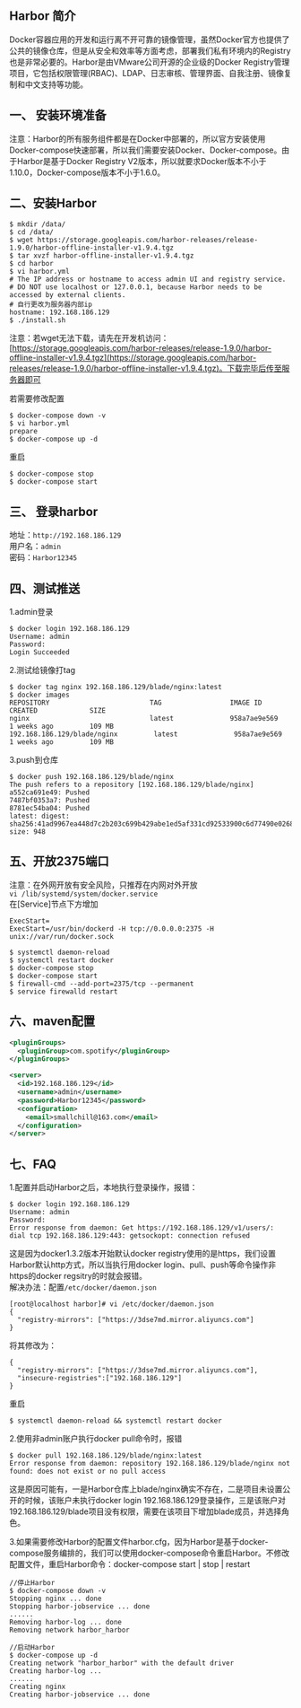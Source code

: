 ## Harbor 简介
Docker容器应用的开发和运行离不开可靠的镜像管理，虽然Docker官方也提供了公共的镜像仓库，但是从安全和效率等方面考虑，部署我们私有环境内的Registry也是非常必要的。Harbor是由VMware公司开源的企业级的Docker Registry管理项目，它包括权限管理(RBAC)、LDAP、日志审核、管理界面、自我注册、镜像复制和中文支持等功能。


## 一、 安装环境准备
注意：Harbor的所有服务组件都是在Docker中部署的，所以官方安装使用Docker-compose快速部署，所以我们需要安装Docker、Docker-compose。由于Harbor是基于Docker Registry V2版本，所以就要求Docker版本不小于1.10.0，Docker-compose版本不小于1.6.0。


## 二、安装Harbor
~~~shell
$ mkdir /data/
$ cd /data/
$ wget https://storage.googleapis.com/harbor-releases/release-1.9.0/harbor-offline-installer-v1.9.4.tgz
$ tar xvzf harbor-offline-installer-v1.9.4.tgz
$ cd harbor
$ vi harbor.yml
# The IP address or hostname to access admin UI and registry service.
# DO NOT use localhost or 127.0.0.1, because Harbor needs to be accessed by external clients.
# 自行更改为服务器内部ip
hostname: 192.168.186.129 
$ ./install.sh
~~~
注意：若wget无法下载，请先在开发机访问：[https://storage.googleapis.com/harbor-releases/release-1.9.0/harbor-offline-installer-v1.9.4.tgz](https://storage.googleapis.com/harbor-releases/release-1.9.0/harbor-offline-installer-v1.9.4.tgz)。下载完毕后传至服务器即可




若需要修改配置

~~~shell
$ docker-compose down -v
$ vi harbor.yml
prepare
$ docker-compose up -d
~~~

重启

~~~shell
$ docker-compose stop
$ docker-compose start
~~~




## 三、 登录harbor
地址：`http://192.168.186.129`  
用户名：`admin`  
密码：`Harbor12345`


## 四、测试推送
1.admin登录

~~~shell
$ docker login 192.168.186.129
Username: admin
Password:
Login Succeeded
~~~

2.测试给镜像打tag

~~~shell
$ docker tag nginx 192.168.186.129/blade/nginx:latest
$ docker images
REPOSITORY                         TAG                 IMAGE ID            CREATED             SIZE
nginx                              latest              958a7ae9e569        1 weeks ago         109 MB
192.168.186.129/blade/nginx         latest              958a7ae9e569        1 weeks ago         109 MB
~~~

3.push到仓库

~~~shell
$ docker push 192.168.186.129/blade/nginx
The push refers to a repository [192.168.186.129/blade/nginx]
a552ca691e49: Pushed
7487bf0353a7: Pushed
8781ec54ba04: Pushed
latest: digest: sha256:41ad9967ea448d7c2b203c699b429abe1ed5af331cd92533900c6d77490e0268 size: 948
~~~




## 五、开放2375端口
注意：在外网开放有安全风险，只推荐在内网对外开放  
`vi /lib/systemd/system/docker.service`  
在\[Service\]节点下方增加

~~~shell
ExecStart=
ExecStart=/usr/bin/dockerd -H tcp://0.0.0.0:2375 -H unix://var/run/docker.sock
~~~

~~~shell
$ systemctl daemon-reload
$ systemctl restart docker
$ docker-compose stop
$ docker-compose start
$ firewall-cmd --add-port=2375/tcp --permanent
$ service firewalld restart
~~~




## 六、maven配置
~~~xml
<pluginGroups>
  <pluginGroup>com.spotify</pluginGroup>  
</pluginGroups>

<server>
  <id>192.168.186.129</id>
  <username>admin</username>
  <password>Harbor12345</password>
  <configuration>
    <email>smallchill@163.com</email>
  </configuration>
</server>
~~~




## 七、FAQ
1.配置并启动Harbor之后，本地执行登录操作，报错：

~~~shell
$ docker login 192.168.186.129
Username: admin
Password:
Error response from daemon: Get https://192.168.186.129/v1/users/: dial tcp 192.168.186.129:443: getsockopt: connection refused
~~~

这是因为docker1.3.2版本开始默认docker registry使用的是https，我们设置Harbor默认http方式，所以当执行用docker login、pull、push等命令操作非https的docker regsitry的时就会报错。  
解决办法：配置`/etc/docker/daemon.json`

~~~shell
[root@localhost harbor]# vi /etc/docker/daemon.json 
{
  "registry-mirrors": ["https://3dse7md.mirror.aliyuncs.com"]
}
~~~

将其修改为：

~~~shell
{
  "registry-mirrors": ["https://3dse7md.mirror.aliyuncs.com"],
  "insecure-registries":["192.168.186.129"]
}
~~~

重启

~~~shell
$ systemctl daemon-reload && systemctl restart docker
~~~

2.使用非admin账户执行docker pull命令时，报错

~~~shell
$ docker pull 192.168.186.129/blade/nginx:latest
Error response from daemon: repository 192.168.186.129/blade/nginx not found: does not exist or no pull access
~~~

这是原因可能有，一是Harbor仓库上blade/nginx确实不存在，二是项目未设置公开的时候，该账户未执行docker login 192.168.186.129登录操作，三是该账户对192.168.186.129/blade项目没有权限，需要在该项目下增加blade成员，并选择角色。

3.如果需要修改Harbor的配置文件harbor.cfg，因为Harbor是基于docker-compose服务编排的，我们可以使用docker-compose命令重启Harbor。不修改配置文件，重启Harbor命令：docker-compose start | stop | restart

~~~shell
//停止Harbor
$ docker-compose down -v
Stopping nginx ... done
Stopping harbor-jobservice ... done
......
Removing harbor-log ... done
Removing network harbor_harbor

//启动Harbor
$ docker-compose up -d
Creating network "harbor_harbor" with the default driver
Creating harbor-log ... 
......
Creating nginx
Creating harbor-jobservice ... done
~~~





